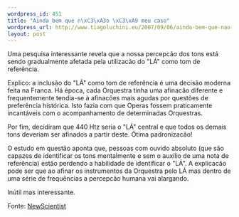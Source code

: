 ```yaml
--- 
wordpress_id: 451
title: "Ainda bem que n\xC3\xA3o \xC3\xA9 meu caso"
wordpress_url: http://www.tiagoluchini.eu/2007/09/06/ainda-bem-que-nao-e-meu-caso/
layout: post
---
```

Uma pesquisa interessante revela que a nossa percepcão dos tons está sendo gradualmente afetada pela utilizacão do "LÁ" como tom de referência.

Explico: a inclusão do "LÁ" como tom de referência é uma decisão moderna feita na Franca. Há época, cada Orquestra tinha uma afinacão diferente e frequentemente tendia-se à afinacões mais agudas por questões de preferência histórica. Isto fazia com que Operas fossem praticamente incantáveis com o acompanhamento de determinadas Orquestras.

Por fim, decidiram que 440 Htz seria o "LÁ" central e que todos os demais tons deveriam ser afinados a partir deste. Ótima padronizacão!

O estudo em questão aponta que, pessoas com ouvido absoluto (que são capazes de identificar os tons mentalmente e sem o auxílio de uma nota de referência) estão perdendo a habilidade de identificar o "LÁ". A explicacão pode ser que ao afinar os instrumentos da Orquestra pelo LÁ mas dentro de uma série de frequências a percepcão humana vai alargando.

Inútil mas interessante.

Fonte: [NewScientist](http://www.newscientist.com/article.ns?id=mg19526194.100)
